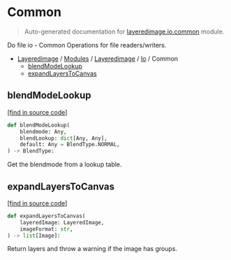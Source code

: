 # Common

> Auto-generated documentation for [layeredimage.io.common](../../../../layeredimage/io/common.py) module.

Do file io - Common Operations for file readers/writers.

- [Layeredimage](../../README.md#layeredimage-index) / [Modules](../../MODULES.md#layeredimage-modules) / [Layeredimage](../index.md#layeredimage) / [Io](index.md#io) / Common
    - [blendModeLookup](#blendmodelookup)
    - [expandLayersToCanvas](#expandlayerstocanvas)

## blendModeLookup

[[find in source code]](../../../../layeredimage/io/common.py#L13)

```python
def blendModeLookup(
    blendmode: Any,
    blendLookup: dict[Any, Any],
    default: Any = BlendType.NORMAL,
) -> BlendType:
```

Get the blendmode from a lookup table.

## expandLayersToCanvas

[[find in source code]](../../../../layeredimage/io/common.py#L23)

```python
def expandLayersToCanvas(
    layeredImage: LayeredImage,
    imageFormat: str,
) -> list[Image]:
```

Return layers and throw a warning if the image has groups.
